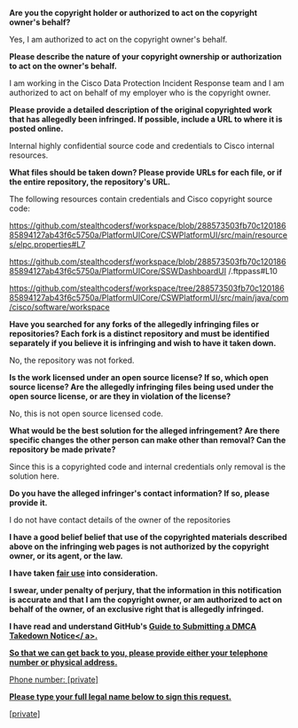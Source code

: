 **Are you the copyright holder or authorized to act on the copyright owner's behalf?**

Yes, I am authorized to act on the copyright owner's behalf.

**Please describe the nature of your copyright ownership or authorization to act on the owner's behalf.**

I am working in the Cisco Data Protection Incident Response team and I am authorized to act on behalf of my employer who is the copyright owner.

**Please provide a detailed description of the original copyrighted work that has allegedly been infringed. If possible, include a URL to where it is posted online.**

Internal highly confidential source code and credentials to Cisco internal resources.

**What files should be taken down? Please provide URLs for each file, or if the entire repository, the repository's URL.**

The following resources contain credentials and Cisco copyright source code:

https://github.com/stealthcodersf/workspace/blob/288573503fb70c12018685894127ab43f6c5750a/PlatformUICore/CSWPlatformUI/src/main/resources/elpc.properties#L7  

https://github.com/stealthcodersf/workspace/blob/288573503fb70c12018685894127ab43f6c5750a/PlatformUICore/SSWDashboardUI /.ftppass#L10  

https://github.com/stealthcodersf/workspace/tree/288573503fb70c12018685894127ab43f6c5750a/PlatformUICore/CSWPlatformUI/src/main/java/com/cisco/software/workspace

**Have you searched for any forks of the allegedly infringing files or repositories? Each fork is a distinct repository and must be identified separately if you believe it is infringing and wish to have it taken down.**

No, the repository was not forked.

**Is the work licensed under an open source license? If so, which open source license? Are the allegedly infringing files being used under the open source license, or are they in violation of the license?**

No, this is not open source licensed code.

**What would be the best solution for the alleged infringement? Are there specific changes the other person can make other than removal? Can the repository be made private?**

Since this is a copyrighted code and internal credentials only removal is the solution here.

**Do you have the alleged infringer's contact information? If so, please provide it.**

I do not have contact details of the owner of the repositories

**I have a good belief belief that use of the copyrighted materials described above on the infringing web pages is not authorized by the copyright owner, or its agent, or the law.**

**I have taken <a href=" https://www.lumendatabase.org/topics/22">fair use</a> into consideration.**

**I swear, under penalty of perjury, that the information in this notification is accurate and that I am the copyright owner, or am authorized to act on behalf of the owner, of an exclusive right that is allegedly infringed.**

**I have read and understand GitHub's <a href=" https://help.github.com/articles/guide-to-submitting-a-dmca-takedown-notice/">Guide to Submitting a DMCA Takedown Notice</ a>.**

**So that we can get back to you, please provide either your telephone number or physical address.**

Phone number: [private]

**Please type your full legal name below to sign this request.**

[private]
